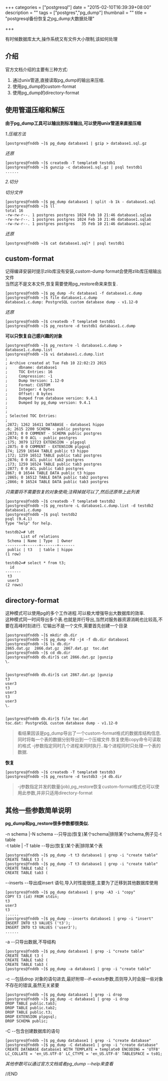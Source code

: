 +++
categories = ["postgresql"]
date = "2015-02-10T16:39:39+08:00"
description = ""
tags = ["postgres","pg_dump"]
thumbnail = ""
title = "postgresql备份恢复之pg_dump大数据处理"

+++

有时候数据库太大,操作系统又有文件大小限制,该如何处理

<!--more-->

## 介绍

官方文档介绍的主要有三种方式:

1. 通过unix管道,直接读取pg_dump的输出来压缩.
2. 使用pg_dump的custom-format
3. 使用pg_dump的directory-format

## 使用管道压缩和解压

**由于pg_dump工具可以输出到标准输出,可以使用unix管道来直接压缩**

*1.压缩方法*

```
[postgres@fnddb ~]$ pg_dump database1 | gzip > database1.sql.gz  
```

*还原*

```
[postgres@fnddb ~]$ createdb -T template0 testdb1
[postgres@fnddb ~]$ gunzip -c database1.sql.gz | psql testdb1
......
```

*2.切分*

*切分文件*

```
[postgres@fnddb ~]$ pg_dump database1 | split -b 1k - database1.sql
[postgres@fnddb ~]$ ll
total 16
-rw-rw-r--. 1 postgres postgres 1024 Feb 10 21:46 database1.sqlaa
-rw-rw-r--. 1 postgres postgres 1024 Feb 10 21:46 database1.sqlab
-rw-rw-r--. 1 postgres postgres   35 Feb 10 21:46 database1.sqlac
```
    
*还原*

```
[postgres@fnddb ~]$ cat database1.sql* | psql testdb1
```

## custom-format

记得编译安装时提示zlib库没有安装,custom-dump format会使用zlib库压缩输出文件  
当然这不是文本文件,恢复需要使用pg_restore命来来恢复.  

```
[postgres@fnddb ~]$ pg_dump -Fc database1 -f database1.c.dump
[postgres@fnddb ~]$ file database1.c.dump 
database1.c.dump: PostgreSQL custom database dump - v1.12-0
```

*还原*

```
[postgres@fnddb ~]$ createdb -T template0 testdb1
[postgres@fnddb ~]$ pg_restore -d testdb1 database1.c.dump 
```

**可以只恢复自己感兴趣的对象**

```
[postgres@fnddb ~]$ pg_restore -l database1.c.dump > database1.c.dump.list
[postgres@fnddb ~]$ vi database1.c.dump.list 
;
; Archive created at Tue Feb 10 22:02:23 2015
;     dbname: database1
;     TOC Entries: 16
;     Compression: -1
;     Dump Version: 1.12-0
;     Format: CUSTOM
;     Integer: 4 bytes
;     Offset: 8 bytes
;     Dumped from database version: 9.4.1
;     Dumped by pg_dump version: 9.4.1
;
;
; Selected TOC Entries:
;
;2872; 1262 16411 DATABASE - database1 hippo
;6; 2615 2200 SCHEMA - public postgres
;2873; 0 0 COMMENT - SCHEMA public postgres
;2874; 0 0 ACL - public postgres
;175; 3079 12723 EXTENSION - plpgsql
;2875; 0 0 COMMENT - EXTENSION plpgsql
174; 1259 16544 TABLE public t3 hippo
;172; 1259 16512 TABLE public tab2 postgres
;2876; 0 0 ACL public tab2 postgres
;173; 1259 16524 TABLE public tab3 postgres
;2877; 0 0 ACL public tab3 postgres
2867; 0 16544 TABLE DATA public t3 hippo
;2865; 0 16512 TABLE DATA public tab2 postgres
;2866; 0 16524 TABLE DATA public tab3 postgres
```

*只需要将不需要恢复的对象使用;注释掉就可以了,然后还原带上此列表*

```
[postgres@fnddb ~]$ createdb -T template0 testdb2
[postgres@fnddb ~]$ pg_restore -L database1.c.dump.list -d testdb2 database1.c.dump
[postgres@fnddb ~]$ psql testdb2
psql (9.4.1)
Type "help" for help.

testdb2=# \dt
       List of relations
 Schema | Name | Type  | Owner 
--------+------+-------+-------
 public | t3   | table | hippo
(1 row)

testdb2=# select * from t3;
  id   
-------
 t3
 user3
(2 rows)
```
    
## directory-format

这种模式可以使用pg的多个工作进程.可以极大增强导出大数据库的效率.  
这种模式同一时间导出多个表.也就是并行导出,当然对服务器资源消耗也比较高,不要在高峰时刻进行.
它输出不是一个文件,需要首先创建一个目录  

```
[postgres@fnddb ~]$ mkdir db.dir
[postgres@fnddb ~]$ pg_dump -Fd -j4 -f db.dir database1
[postgres@fnddb ~]$ ls db.dir
2865.dat.gz  2866.dat.gz  2867.dat.gz  toc.dat
[postgres@fnddb ~]$ cd db.dir
[postgres@fnddb db.dir]$ cat 2866.dat.gz |gunzip 
\.


[postgres@fnddb db.dir]$ cat 2867.dat.gz |gunzip 
t3
user3
t3
user3
t3
user3
\.


[postgres@fnddb db.dir]$ file toc.dat
toc.dat: PostgreSQL custom database dump - v1.12-0
```

> 看结果因该是pg_dump导出了一个custom-format格式的数据库结构信息.  
> 同时将每一个表的数据分别导出到一个压缩文件.恢复使用copy命令可读取的格式
> -j参数指定同时几个进程来同时执行..每个进程同时只处理一个表的数据.

**恢复**

```
[postgres@fnddb ~]$ createdb -T template0 testdb3
[postgres@fnddb ~]$ pg_restore -d testdb3 -j4 db.dir
```

> -j参数指定并发的数量(job),pg_restore恢复custom-format格式也可以使用此参数,并非只适用directory-format

## 其他一些参数简单说明

**pg_dump和pg_restore很多参数都很类似.**

-n schema  |-N schema         --只导出(恢复)某个schema|排除某个schema,例子见-t table  
-t table | -T table          --导出(恢复)某个表|排除某个表

```
[postgres@fnddb ~]$ pg_dump -t t3 database1 | grep -i "create table"
CREATE TABLE t3 (
[postgres@fnddb ~]$ pg_dump -T t3 database1 | grep -i "create table"
CREATE TABLE tab2 (
CREATE TABLE tab3 (
```

--inserts         --导出成insert 语句,导入时性能很差,主要为了迁移到其他数据库使用

```
[postgres@fnddb ~]$ pg_dump database1 | grep -A3 -i "copy"
COPY t3 (id) FROM stdin;
t3
user3
t3
......
[postgres@fnddb ~]$ pg_dump --inserts database1 | grep -i "insert"
INSERT INTO t3 VALUES ('t3');
INSERT INTO t3 VALUES ('user3');
......
```
    
-a        --只导出数据,不导结构

```
[postgres@fnddb ~]$ pg_dump database1 | grep -i "create table"
CREATE TABLE t3 (
CREATE TABLE tab2 (
CREATE TABLE tab3 (
[postgres@fnddb ~]$ pg_dump -a database1 | grep -i "create table"
```

-c        --包括drop 对象的语句进去,最好附带--if-exists参数,否则导入时会报一些对象不存在的错误,虽然无关紧要

```
[postgres@fnddb ~]$ pg_dump database1 | grep -i drop 
[postgres@fnddb ~]$ pg_dump -c database1 | grep -i drop 
DROP TABLE public.tab3;
DROP TABLE public.tab2;
DROP TABLE public.t3;
DROP EXTENSION plpgsql;
DROP SCHEMA public;
```

-C        --包含创建数据库的语句

```
[postgres@fnddb ~]$ pg_dump database1 | grep -i "create database"
[postgres@fnddb ~]$ pg_dump -C database1 | grep -i "create database"
CREATE DATABASE database1 WITH TEMPLATE = template0 ENCODING = 'UTF8' LC_COLLATE = 'en_US.UTF-8' LC_CTYPE = 'en_US.UTF-8' TABLESPACE = ts01;
```

*其他参数可以通过官方文档或者pg_dump --help来查看*

//END

